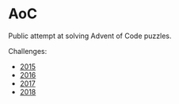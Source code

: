 # AoC
Public attempt at solving Advent of Code puzzles.

Challenges:
* [2015](http://adventofcode.com/2015/)
* [2016](http://adventofcode.com/2016/)
* [2017](http://adventofcode.com/2017/)
* [2018](http://adventofcode.com/2018/)
